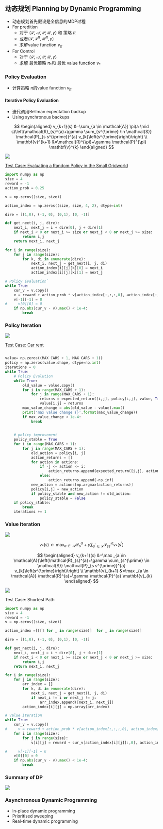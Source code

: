 <head>
    <script src="https://cdn.mathjax.org/mathjax/latest/MathJax.js?config=TeX-AMS-MML_HTMLorMML" type="text/javascript"></script>
    <script type="text/x-mathjax-config">
    	MathJax.Hub.Config({tex2jax: {
             inlineMath: [['$','$']],
             displayMath: [["\\(","\\)"],["\\[","\\]"]],
             processEscapes: true
           }
         });
    </script>
</head>

## 动态规划 Planning by Dynamic Programming

* 动态规划首先假设是全信息的MDP过程
* For predition
  * 对于 $\langle\mathcal{S}, \mathcal{A}, \mathcal{P}, \mathcal{R}, \gamma\rangle$ 和 策略 $\pi$
  * 或者$\langle\mathcal{S}, \mathcal{P}^\pi, \mathcal{R}^\pi, \gamma\rangle$
  * 求解value function $v_\pi$
* For Control
  * 对于 $\langle\mathcal{S}, \mathcal{A}, \mathcal{P}, \mathcal{R}, \gamma\rangle$
  * 求解 最优策略 $\pi_*$和 最优 value function $v_*$

### Policy Evaluation
* 计算策略 $\pi$的value function $v_\pi$
#### Iterative Policy Evaluation
* 迭代调用Bellman expectation backup
* Using synchronous backups

$$
\begin{aligned}
v_{k+1}(s) &=\sum_{a \in \mathcal{A}} \pi(a \mid s)\left(\mathcal{R}_{s}^{a}+\gamma \sum_{s^{\prime} \in \mathcal{S}} \mathcal{P}_{s s^{\prime}}^{a} v_{k}\left(s^{\prime}\right)\right) \\
\mathbf{v}^{k+1} &=\mathcal{R}^{\pi}+\gamma \mathcal{P}^{\pi} \mathbf{v}^{k}
\end{aligned}
$$

![](images/2022-01-30-22-03-45.png)

[Test Case: Evaluating a Random Policy in the Small Gridworld](../demos/reinforcement/smallgrid.ipynb)

```python
import numpy as np
size = 4
reward = -1
action_prob = 0.25

v = np.zeros((size, size))

action_index = np.zeros((size, size, 4, 2), dtype=int)

dire = [(1,0), (-1, 0), (0,1), (0, -1)]

def get_next(i, j, dire):
    next_i, next_j = i + dire[0], j + dire[1]
    if next_i < 0 or next_i >= size or next_j < 0 or next_j >= size:
        return i,j
    return next_i, next_j

for i in range(size):
    for j in range(size):
        for k, di in enumerate(dire):
            next_i, next_j = get_next(i, j, di)
            action_index[i][j][k][0] = next_i
            action_index[i][j][k][1] = next_j

# Policy Evaluation`
while True:
    cur_v = v.copy()
    v = reward + action_prob * v[action_index[:,:,:,0], action_index[:,:,:,1]].sum(axis=-1)
    v[-1][-1] = 0
#     v[0][0] = 0
    if np.abs(cur_v - v).max() < 1e-4:
        break
```

### Policy Iteration
![](images/2022-01-30-22-24-10.png)


[Test Case: Car rent](../demos/reinforcement/car_rent.ipynb)

```python

value= np.zeros((MAX_CARS + 1, MAX_CARS + 1))
policy = np.zeros(value.shape, dtype=np.int)
iterations = 0
while True:
    # Policy Evalution
    while True:
        old_value = value.copy()
        for i in range(MAX_CARS + 1):
            for j in range(MAX_CARS + 1):
                returns = expected_return([i,j], policy[i,j], value, True)
                value[i,j] = returns
        max_value_change = abs(old_value - value).max()
        print('max value change {}'.format(max_value_change))
        if max_value_change < 1e-4:
            break
    
    
    # policy improvement
    policy_stable = True
    for i in range(MAX_CARS + 1):
        for j in range(MAX_CARS + 1):
            old_action = policy[i, j]
            action_returns = []
            for action in actions:
                if -j <= action <= i:
                    action_returns.append(expected_return([i,j], action, value, True))
                else:
                    action_returns.append(-np.inf)
            new_action = actions[np.argmax(action_returns)]
            policy[i,j] = new_action
            if policy_stable and new_action != old_action:
                policy_stable = False
    if policy_stable:
        break
    iterations += 1

```

### Value Iteration
![](images/2022-01-30-22-34-25.png)

$$
v_{*}(s) \leftarrow \max _{a \in \mathcal{A}} \mathcal{R}_{s}^{a}+\gamma \sum_{s^{\prime} \in \mathcal{S}} \mathcal{P}_{s s^{\prime}}^{a} v_{*}\left(s^{\prime}\right)
$$

$$
\begin{aligned}
v_{k+1}(s) &=\max _{a \in \mathcal{A}}\left(\mathcal{R}_{s}^{a}+\gamma \sum_{s^{\prime} \in \mathcal{S}} \mathcal{P}_{s s^{\prime}}^{a} v_{k}\left(s^{\prime}\right)\right) \\
\mathbf{v}_{k+1} &=\max _{a \in \mathcal{A}} \mathcal{R}^{a}+\gamma \mathcal{P}^{a} \mathbf{v}_{k}
\end{aligned}
$$

![](images/2022-01-30-22-35-29.png)

Test Case: Shortest Path
```python
import numpy as np
size = 4
reward = -1
v = np.zeros((size, size))

action_index =[[[] for _ in range(size)]  for _ in range(size)]

dire = [(1,0), (-1, 0), (0,1), (0, -1)]

def get_next(i, j, dire):
    next_i, next_j = i + dire[0], j + dire[1]
    if next_i < 0 or next_i >= size or next_j < 0 or next_j >= size:
        return i,j
    return next_i, next_j

for i in range(size):
    for j in range(size):
        arr_index = []
        for k, di in enumerate(dire):
            next_i, next_j = get_next(i, j, di)
            if next_i != i or next_j != j:
                arr_index.append([next_i, next_j])
        action_index[i][j] = np.array(arr_index)

# value iteration
while True:
    cur_v = v.copy()
#     v = reward + action_prob * v[action_index[:,:,:,0], action_index[:,:,:,1]].sum(axis=-1)
    for i in range(size):
        for j in range(size):
            v[i][j] = reward + cur_v[action_index[i][j][:,0], action_index[i][j][:,1]].max()

#     v[-1][-1] = 0
    v[0][0] = 0
    if np.abs(cur_v - v).max() < 1e-4:
        break
```

### Summary of DP
![](images/2022-01-30-22-38-20.png)


### Asynchronous Dynamic Programming
* In-place dynamic programming
* Prioritised sweeping
* Real-time dynamic programming